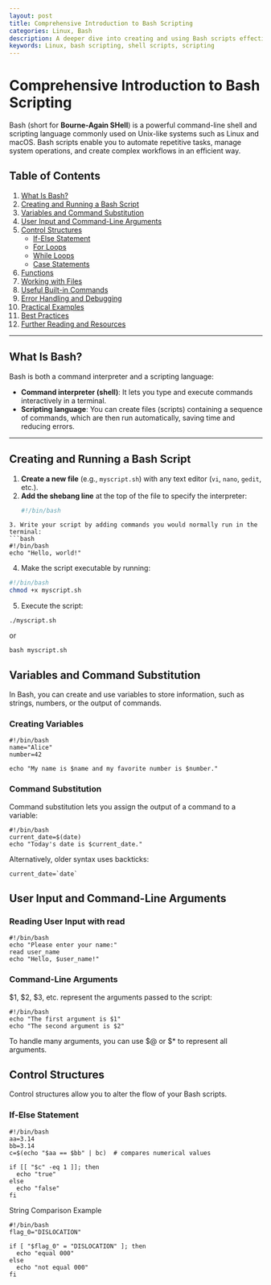 ```yaml
---
layout: post
title: Comprehensive Introduction to Bash Scripting
categories: Linux, Bash
description: A deeper dive into creating and using Bash scripts effectively
keywords: Linux, bash scripting, shell scripts, scripting
---
```


# Comprehensive Introduction to Bash Scripting

Bash (short for **Bourne-Again SHell**) is a powerful command-line shell and scripting language commonly used on Unix-like systems such as Linux and macOS. Bash scripts enable you to automate repetitive tasks, manage system operations, and create complex workflows in an efficient way.

## Table of Contents
1. [What Is Bash?](#what-is-bash)
2. [Creating and Running a Bash Script](#creating-and-running-a-bash-script)
3. [Variables and Command Substitution](#variables-and-command-substitution)
4. [User Input and Command-Line Arguments](#user-input-and-command-line-arguments)
5. [Control Structures](#control-structures)
    - [If-Else Statement](#if-else-statement)
    - [For Loops](#for-loops)
    - [While Loops](#while-loops)
    - [Case Statements](#case-statements)
6. [Functions](#functions)
7. [Working with Files](#working-with-files)
8. [Useful Built-in Commands](#useful-built-in-commands)
9. [Error Handling and Debugging](#error-handling-and-debugging)
10. [Practical Examples](#practical-examples)
11. [Best Practices](#best-practices)
12. [Further Reading and Resources](#further-reading-and-resources)

---

## What Is Bash?

Bash is both a command interpreter and a scripting language:
- **Command interpreter (shell)**: It lets you type and execute commands interactively in a terminal.
- **Scripting language**: You can create files (scripts) containing a sequence of commands, which are then run automatically, saving time and reducing errors.

---

## Creating and Running a Bash Script

1. **Create a new file** (e.g., `myscript.sh`) with any text editor (`vi`, `nano`, `gedit`, etc.).
2. **Add the shebang line** at the top of the file to specify the interpreter:
   ```bash
   #!/bin/bash
```
3. Write your script by adding commands you would normally run in the terminal:
```bash
#!/bin/bash
echo "Hello, world!"
```
4. Make the script executable by running:
```bash
#!/bin/bash
chmod +x myscript.sh
```
5. Execute the script:
```
./myscript.sh
```
or
```
bash myscript.sh
```
## Variables and Command Substitution

In Bash, you can create and use variables to store information, such as strings, numbers, or the output of commands.

### Creating Variables
```
#!/bin/bash
name="Alice"
number=42

echo "My name is $name and my favorite number is $number."
```

### Command Substitution

Command substitution lets you assign the output of a command to a variable:
```
#!/bin/bash
current_date=$(date)
echo "Today's date is $current_date."
```
Alternatively, older syntax uses backticks:
```
current_date=`date`
```

## User Input and Command-Line Arguments

### Reading User Input with read
```
#!/bin/bash
echo "Please enter your name:"
read user_name
echo "Hello, $user_name!"
```

### Command-Line Arguments
$1, $2, $3, etc. represent the arguments passed to the script:
```
#!/bin/bash
echo "The first argument is $1"
echo "The second argument is $2"
```
To handle many arguments, you can use $@ or $* to represent all arguments.

## Control Structures

Control structures allow you to alter the flow of your Bash scripts.

### If-Else Statement
```
#!/bin/bash
aa=3.14
bb=3.14
c=$(echo "$aa == $bb" | bc)  # compares numerical values

if [[ "$c" -eq 1 ]]; then
  echo "true"
else
  echo "false"
fi
```
String Comparison Example
```
#!/bin/bash
flag_0="DISLOCATION"

if [ "$flag_0" = "DISLOCATION" ]; then
  echo "equal 000"
else
  echo "not equal 000"
fi
```

